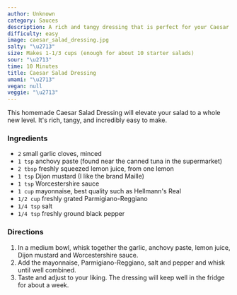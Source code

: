 ```yaml
---
author: Unknown
category: Sauces
description: A rich and tangy dressing that is perfect for your Caesar salads.
difficulty: easy
image: caesar_salad_dressing.jpg
salty: "\u2713"
size: Makes 1-1/3 cups (enough for about 10 starter salads)
sour: "\u2713"
time: 10 Minutes
title: Caesar Salad Dressing
umami: "\u2713"
vegan: null
veggie: "\u2713"
---
```

This homemade Caesar Salad Dressing will elevate your salad to a whole new level. It's rich, tangy, and incredibly easy to make. 

### Ingredients

* `2` small garlic cloves, minced
* `1 tsp` anchovy paste (found near the canned tuna in the supermarket)
* `2 tbsp` freshly squeezed lemon juice, from one lemon
* `1 tsp` Dijon mustard (I like the brand Maille)
* `1 tsp` Worcestershire sauce
* `1 cup` mayonnaise, best quality such as Hellmann's Real
* `1/2 cup` freshly grated Parmigiano-Reggiano
* `1/4 tsp` salt
* `1/4 tsp` freshly ground black pepper

### Directions

1. In a medium bowl, whisk together the garlic, anchovy paste, lemon juice, Dijon mustard and Worcestershire sauce.
2. Add the mayonnaise, Parmigiano-Reggiano, salt and pepper and whisk until well combined.
3. Taste and adjust to your liking. The dressing will keep well in the fridge for about a week.